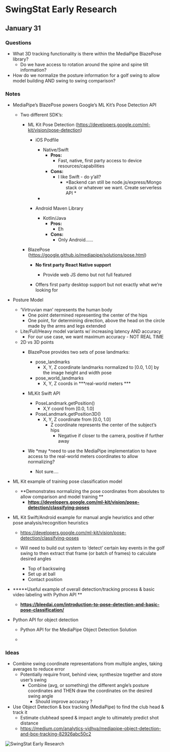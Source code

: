 # SwingStat Early Research
## January 31 

### Questions

- What 3D tracking functionality is there within the MediaPipe BlazePose library? 
	- Do we have access to rotation around the spine and spine tilt information?
- How do we normalize the posture information for a golf swing to allow model building AND swing to swing comparison?

### Notes

- MediaPipe’s BlazePose powers Google’s ML Kit’s Pose Detection API
	- Two different SDK’s:
		- ML Kit Pose Detection (https://developers.google.com/ml-kit/vision/pose-detection)
			- iOS Podfile 
				- Native/Swift
					- **Pros:**
						- Fast, native, first party access to device resources/capabilities
					- **Cons:**
						- I like Swift - do y’all?
							- *Backend can still be node.js/express/Mongo stack or whatever we want. Create serverless API *
				- 

			- Android Maven Library
				- Kotlin/Java
					- **Pros:**
						- Eh
					- **Cons:**
						- Only Android……

		- BlazePose (https://google.github.io/mediapipe/solutions/pose.html)
			- **No first party React Native support**

				- Provide web JS demo but not full featured
			- Offers first party desktop support but not exactly what we’re looking for 
- Posture Model
	- ‘Virtruvian man’ represents the human body
		- One point determined representing the center of the hips
		- One point, for determining direction, above the head on the circle made by the arms and legs extended
	- Lite/Full/Heavy model variants w/ increasing latency AND accuracy
		- For our use case, we want maximum accuracy - NOT REAL TIME
	- 2D vs 3D points
		- BlazePose provides two sets of pose landmarks:
			- pose_landmarks
				- X, Y, Z coordinate landmarks normalized to [0.0, 1.0] by the image height and width pose
			- pose_world_landmarks
				- X, Y, Z coords in ***real-world meters ***

		- MLKit Swift API
			- PoseLandmark.getPosition()
				- X,Y coord from [0.0, 1.0]
			- PoseLandmark.getPosition3D()
				- X, Y, Z coordinate from [0.0, 1.0]
					- Z coordinate represents the center of the subject’s hips 
						- Negative if closer to the camera, positive if further away
		- We *may *need to use the MediaPipe implementation to have access to the real-world meters coordinates to allow normalizing?
			- Not sure….

- ML Kit example of training pose classification model
	- **Demonstrates normalizing the pose coordinates from absolutes to allow comparison and model training **
		- **https://developers.google.com/ml-kit/vision/pose-detection/classifying-poses**
- ML Kit Swift/Android example for manual angle heuristics and other pose analysis/recognition heuristics
	- https://developers.google.com/ml-kit/vision/pose-detection/classifying-poses

	- Will need to build out system to ‘detect’ certain key events in the golf swing to then extract that frame (or batch of frames) to calculate desired angles 
		- Top of backswing
		- Set up at ball
		- Contact position
- *****Useful example of overall detection/tracking process & basic video labeling with Python API **
	- **https://bleedai.com/introduction-to-pose-detection-and-basic-pose-classification/**
- Python API for object detection
	- Python API for the MediaPipe Object Detection Solution

	- 

### Ideas

- Combine swing coordinate representations from multiple angles, taking averages to reduce error
	- Potentially require front, behind view, synthesize together and store user’s swing 
		- Combine (avg, or something) the different angle’s posture coordinates and THEN draw the coordinates on the desired swing angle
			- Should improve accuracy ?
- Use Object Detection & box tracking (MediaPipe) to find the club head & track it
	- Estimate clubhead speed & impact angle to ultimately predict shot distance 
	- https://medium.com/analytics-vidhya/mediapipe-object-detection-and-box-tracking-82926abc50c2

![SwingStat Early Research](images/SwingStat%20Early%20Research.png)


